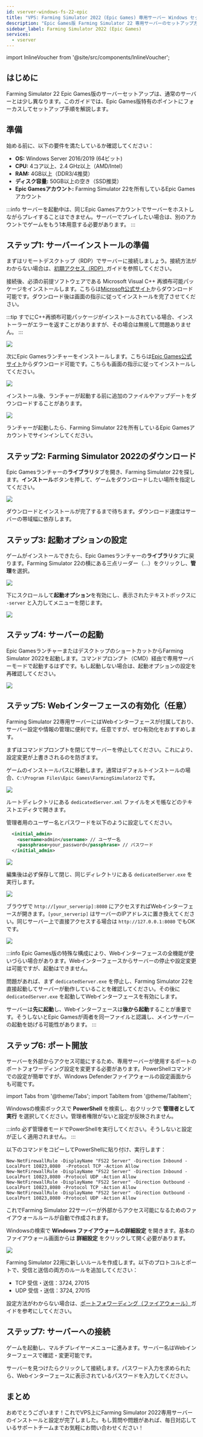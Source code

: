 ```yaml
---
id: vserver-windows-fs-22-epic
title: "VPS: Farming Simulator 2022 (Epic Games) 専用サーバー Windows セットアップ"
description: "Epic Games版 Farming Simulator 22 専用サーバーのセットアップ方法を解説。ゲームプレイとサーバーのホスティング体験を最適化しよう → 今すぐチェック"
sidebar_label: Farming Simulator 2022 (Epic Games)
services:
  - vserver
---
```


import InlineVoucher from '@site/src/components/InlineVoucher';

## はじめに
Farming Simulator 22 Epic Games版のサーバーセットアップは、通常のサーバーとは少し異なります。このガイドでは、Epic Games版特有のポイントにフォーカスしてセットアップ手順を解説します。
<InlineVoucher />

## 準備

始める前に、以下の要件を満たしているか確認してください：
- **OS:** Windows Server 2016/2019 (64ビット)
- **CPU:** 4コア以上、2.4 GHz以上（AMD/Intel）
- **RAM:** 4GB以上（DDR3/4推奨）
- **ディスク容量:** 50GB以上の空き（SSD推奨）
- **Epic Gamesアカウント:** Farming Simulator 22を所有しているEpic Gamesアカウント

:::info
サーバーを起動中は、同じEpic Gamesアカウントでサーバーをホストしながらプレイすることはできません。サーバーでプレイしたい場合は、別のアカウントでゲームをもう1本用意する必要があります。
:::

## ステップ1: サーバーインストールの準備
まずはリモートデスクトップ（RDP）でサーバーに接続しましょう。接続方法がわからない場合は、[初期アクセス（RDP）](vserver-windows-userdp.md)ガイドを参照してください。

接続後、必須の前提ソフトウェアである Microsoft Visual C++ 再頒布可能パッケージをインストールします。こちらは[Microsoft公式サイト](https://learn.microsoft.com/en-US/cpp/windows/latest-supported-vc-redist?view=msvc-170)からダウンロード可能です。ダウンロード後は画面の指示に従ってインストールを完了させてください。

:::tip
すでにC++再頒布可能パッケージがインストールされている場合、インストーラーがエラーを返すことがありますが、その場合は無視して問題ありません。
:::

![](https://screensaver01.zap-hosting.com/index.php/s/9kjW9QdoWtwRAbW/preview.png)

次にEpic Gamesランチャーをインストールします。こちらは[Epic Games公式サイト](https://store.epicgames.com/en-US/download)からダウンロード可能です。こちらも画面の指示に従ってインストールしてください。

![](https://screensaver01.zap-hosting.com/index.php/s/msGyRYr5cxoSti5/preview.png)

インストール後、ランチャーが起動する前に追加のファイルやアップデートをダウンロードすることがあります。

![](https://screensaver01.zap-hosting.com/index.php/s/Bzya5Tzj8sY7RY2/preview)

ランチャーが起動したら、Farming Simulator 22を所有しているEpic Gamesアカウントでサインインしてください。

## ステップ2: Farming Simulator 2022のダウンロード

Epic Gamesランチャーの**ライブラリ**タブを開き、Farming Simulator 22を探します。**インストール**ボタンを押して、ゲームをダウンロードしたい場所を指定してください。

![](https://screensaver01.zap-hosting.com/index.php/s/s9SxMgLtQHtwTPQ/preview)

ダウンロードとインストールが完了するまで待ちます。ダウンロード速度はサーバーの帯域幅に依存します。

## ステップ3: 起動オプションの設定

ゲームがインストールできたら、Epic Gamesランチャーの**ライブラリ**タブに戻ります。Farming Simulator 22の横にある三点リーダー（…）をクリックし、**管理**を選択。

![](https://screensaver01.zap-hosting.com/index.php/s/t63G5XzxwpaLje9/preview)

下にスクロールして**起動オプション**を有効にし、表示されたテキストボックスに `-server` と入力してメニューを閉じます。

![](https://screensaver01.zap-hosting.com/index.php/s/HLAXkbdpanAFfbS/preview)

## ステップ4: サーバーの起動

Epic GamesランチャーまたはデスクトップのショートカットからFarming Simulator 2022を起動します。コマンドプロンプト（CMD）経由で専用サーバーモードで起動するはずです。もし起動しない場合は、起動オプションの設定を再確認してください。

![](https://screensaver01.zap-hosting.com/index.php/s/Bf5LX72LWNwSFib/preview)

## ステップ5: Webインターフェースの有効化（任意）

Farming Simulator 22専用サーバーにはWebインターフェースが付属しており、サーバー設定や情報の管理に便利です。任意ですが、ぜひ有効化をおすすめします。

まずはコマンドプロンプトを閉じてサーバーを停止してください。これにより、設定変更が上書きされるのを防ぎます。

ゲームのインストールパスに移動します。通常はデフォルトインストールの場合、`C:\Program Files\Epic Games\FarmingSimulator22` です。

![](https://screensaver01.zap-hosting.com/index.php/s/yoqHoDAFZFkP2Ps/preview)

ルートディレクトリにある `dedicatedServer.xml` ファイルをメモ帳などのテキストエディタで開きます。

管理者用のユーザー名とパスワードを以下のように設定してください。
```xml
  <initial_admin>
    <username>admin</username> // ユーザー名
    <passphrase>your_password</passphrase> // パスワード
  </initial_admin>
```

![](https://screensaver01.zap-hosting.com/index.php/s/gks4Pswpyc3Wcix/preview)

編集後は必ず保存して閉じ、同じディレクトリにある `dedicatedServer.exe` を実行します。

![](https://screensaver01.zap-hosting.com/index.php/s/KjNeS5E8BLEgnnH/preview)

ブラウザで `http://[your_serverip]:8080` にアクセスすればWebインターフェースが開きます。`[your_serverip]` はサーバーのIPアドレスに置き換えてください。同じサーバー上で直接アクセスする場合は `http://127.0.0.1:8080` でもOKです。

![](https://screensaver01.zap-hosting.com/index.php/s/n96fcAxyxBnfjyL/preview)

:::info
Epic Games版の特殊な構成により、Webインターフェースの全機能が使いづらい場合があります。Webインターフェースからサーバーの停止や設定変更は可能ですが、起動はできません。

問題があれば、まず `dedicatedServer.exe` を停止し、Farming Simulator 22を直接起動してサーバーが動作していることを確認してください。その後に `dedicatedServer.exe` を起動してWebインターフェースを有効にします。

サーバーは**先に起動**し、Webインターフェースは**後から起動**することが重要です。そうしないとEpic Gamesが両者を同一ファイルと認識し、メインサーバーの起動を妨げる可能性があります。
:::

## ステップ6: ポート開放

サーバーを外部からアクセス可能にするため、専用サーバーが使用するポートのポートフォワーディング設定を変更する必要があります。PowerShellコマンドでの設定が簡単ですが、Windows Defenderファイアウォールの設定画面からも可能です。

import Tabs from '@theme/Tabs';
import TabItem from '@theme/TabItem';

<Tabs>
<TabItem value="powershell" label="PowerShellで設定" default>

Windowsの検索ボックスで **PowerShell** を検索し、右クリックで **管理者として実行** を選択してください。管理者権限がないと設定が反映されません。

:::info
必ず管理者モードでPowerShellを実行してください。そうしないと設定が正しく適用されません。
:::

以下のコマンドをコピーしてPowerShellに貼り付け、実行します：
```
New-NetFirewallRule -DisplayName "FS22 Server" -Direction Inbound -LocalPort 10823,8080  -Protocol TCP -Action Allow
New-NetFirewallRule -DisplayName "FS22 Server" -Direction Inbound -LocalPort 10823,8080 -Protocol UDP -Action Allow
New-NetFirewallRule -DisplayName "FS22 Server" -Direction Outbound -LocalPort 10823,8080 -Protocol TCP -Action Allow
New-NetFirewallRule -DisplayName "FS22 Server" -Direction Outbound -LocalPort 10823,8080 -Protocol UDP -Action Allow
```

これでFarming Simulator 22サーバーが外部からアクセス可能になるためのファイアウォールルールが自動で作成されます。

</TabItem>

<TabItem value="windefender" label="Windows Defenderで設定">

Windowsの検索で **Windows ファイアウォールの詳細設定** を開きます。基本のファイアウォール画面からは **詳細設定** をクリックして開く必要があります。

![](https://github.com/zaphosting/docs/assets/42719082/5fb9f943-7e51-4d8f-9df4-2f5ff60857d3)

Farming Simulator 22用に新しいルールを作成します。以下のプロトコルとポートで、受信と送信の両方のルールを追加してください：
- TCP 受信・送信：3724, 27015
- UDP 受信・送信：3724, 27015

設定方法がわからない場合は、[ポートフォワーディング（ファイアウォール）](vserver-windows-port.md)ガイドを参考にしてください。

</TabItem>
</Tabs>

## ステップ7: サーバーへの接続
ゲームを起動し、マルチプレイヤーメニューに進みます。サーバー名はWebインターフェースで確認・変更可能です。

サーバーを見つけたらクリックして接続します。パスワード入力を求められたら、Webインターフェースに表示されているパスワードを入力してください。

## まとめ

おめでとうございます！これでVPS上にFarming Simulator 2022専用サーバーのインストールと設定が完了しました。もし質問や問題があれば、毎日対応しているサポートチームまでお気軽にお問い合わせください！

<InlineVoucher />